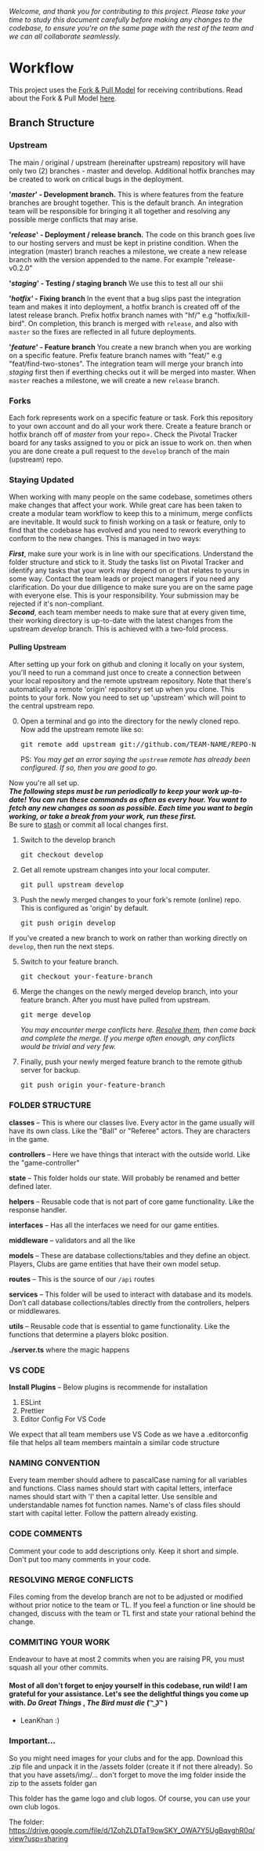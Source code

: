 _Welcome, and thank you for contributing to this project. Please take your time to study this document carefully before making any changes to the codebase, to ensure you're on the same page with the rest of the team and we can all collaborate seamlessly._

# Workflow

This project uses the [Fork & Pull Model](https://help.github.com/en/articles/about-collaborative-development-models)
for receiving contributions. Read about the Fork & Pull Model
[here](https://help.github.com/en/articles/about-collaborative-development-models).

## Branch Structure

### Upstream

The main / original / upstream (hereinafter upstream) repository will have only two (2) branches - master and develop. Additional hotfix branches may be created to work on critical bugs in the deployment.

**'_master_' - Development branch.** This is where features from the feature branches are brought together. This is the default branch. An integration team will be responsible for bringing it all together and resolving any possible merge conflicts that may arise.

**'_release_' - Deployment / release branch.** The code on this branch goes live to our hosting servers and must be kept in pristine condition. When the integration (master) branch reaches a milestone, we create a new release branch with the version appended to the name. For example "release-v0.2.0"

**'_staging_' - Testing / staging branch** We use this to test all our shii

**'_hotfix'_ - Fixing branch** In the event that a bug slips past the integration team and makes it into deployment, a hotfix branch is created off of the latest release branch. Prefix hotfix branch names with "hf/" e.g "hotfix/kill-bird". On completion, this branch is merged with `release`, and also with `master` so the fixes are reflected in all future deployments.

**'_feature_' - Feature branch** You create a new branch when you are working on a specific feature. Prefix feature branch names with "feat/" e.g "feat/find-two-stones". The integration team will merge your branch into _staging_ first then if everthing checks out it will be merged into master. When `master` reaches a milestone, we will create a new `release` branch.

### Forks

Each fork represents work on a specific feature or task. Fork this repository to your own account and do all your work there. Create a feature branch or hotfix branch off of _master_ from your repo=. Check the Pivotal Tracker board for any tasks assigned to you or pick an issue to work on. then when you are done create a pull request to the `develop` branch of the main (upstream) repo.

### Staying Updated

When working with many people on the same codebase, sometimes others make changes that affect your work. While great care has been taken to create a modular team workflow to keep this to a minimum, merge conflicts are inevitable. It would _suck_ to finish working on a task or feature, only to find that the codebase has evolved and you need to rework everything to conform to the new changes. This is managed in two ways:

**_First_**, make sure your work is in line with our specifications. Understand the folder structure and stick to it. Study the tasks list on Pivotal Tracker and identify any tasks that your work may depend on or that relates to yours in some way. Contact the team leads or project managers if you need any clarification. Do your due dilligence to make sure you are on the same page with everyone else. This is your responsibility. Your submission may be rejected if it's non-compliant.  
**_Second_**, each team member needs to make sure that at every given time, their working directory is up-to-date with the latest changes from the upstream _develop_ branch. This is achieved with a two-fold process.

#### Pulling Upstream

After setting up your fork on github and cloning it locally on your system, you'll need to run a command just once to create a connection between your local repository and the remote upstream repository. Note that there's automatically a remote 'origin' repository set up when you clone. This points to your fork. Now you need to set up 'upstream' which will point to the central upstream repo.

0. Open a terminal and go into the directory for the newly cloned repo. Now add the upstream remote like so:
    <pre>git remote add upstream git://github.com/TEAM-NAME/REPO-NAME.git</pre>
   PS: _You may get an error saying the `upstream` remote has already been configured. If so, then you are good to go._

Now you're all set up.  
**_The following steps must be run periodically to keep your work up-to-date! You can run these commands as often as every hour. You want to fetch any new changes as soon as possible. Each time you want to begin working, or take a break from your work, run these first._**  
Be sure to [stash](https://dev.to/neshaz/how-to-git-stash-your-work-the-correct-way-cna)
or commit all local changes first.

1. Switch to the develop branch
   <pre>git checkout develop</pre>
2. Get all remote upstream changes into your local computer.
   <pre>git pull upstream develop</pre>
3. Push the newly merged changes to your fork's remote (online) repo. This is configured as 'origin' by default.
   <pre>git push origin develop</pre>

If you've created a new branch to work on rather than working directly on `develop`, then run the next steps.

5. Switch to your feature branch.
   <pre>git checkout your-feature-branch</pre>
6. Merge the changes on the newly merged develop branch, into your feature branch. After you must have pulled from
   upstream.

   <pre>git merge develop</pre>

   _You may encounter merge conflicts here.
   [Resolve them](https://help.github.com/en/articles/resolving-a-merge-conflict-using-the-command-line),
   then come back and complete the merge. If you merge often enough, any conflicts would be trivial and very few._

7. Finally, push your newly merged feature branch to the remote github server for backup.
   <pre>git push origin your-feature-branch</pre>

### FOLDER STRUCTURE

**classes** – This is where our classes live. Every actor in the game usually will have its own class. Like the "Ball" or "Referee" actors. They are characters in the game.

**controllers** – Here we have things that interact with the outside world. Like the "game-controller"

**state** – This folder holds our state. Will probably be renamed and better defined later.

**helpers** – Reusable code that is not part of core game functionality. Like the response handler.

**interfaces** – Has all the interfaces we need for our game entities.

**middleware** – validators and all the like

**models** – These are database collections/tables and they define an object. Players, Clubs are game entities that have their own model setup.

**routes** – This is the source of our `/api` routes

**services** – This folder will be used to interact with database and its models. Don’t call database collections/tables directly from the controllers, helpers or middlewares.

**utils** – Reusable code that is essential to game functionality. Like the functions that determine a players blokc position.

**./server.ts** where the magic happens

<!-- **test** – Mocha test files through Chai assertion library. - comming soon -->

### VS CODE

**Install Plugins** – Below plugins is recommende for installation

1. ESLint
2. Prettier
3. Editor Config For VS Code

We expect that all team members use VS Code as we have a .editorconfig file that helps all team members maintain a similar code structure

### NAMING CONVENTION

Every team member should adhere to pascalCase naming for all variables and functions. Class names should start with capital letters, interface names should start with 'I' then a capital letter. Use sensible and understandable names fot function names. Name's of class files should start with capital letter. Follow the pattern already existing.

### CODE COMMENTS

Comment your code to add descriptions only. Keep it short and simple. Don't put too many comments in your code.

### RESOLVING MERGE CONFLICTS

Files coming from the develop branch are not to be adjusted or modified without prior notice to the team or TL. If you feel a function or line should be changed, discuss with the team or TL first and state your rational behind the change.

### COMMITING YOUR WORK

Endeavour to have at most 2 commits when you are raising PR, you must squash all your other commits.

#### Most of all don't forget to enjoy yourself in this codebase, run wild! I am grateful for your assistance. Let's see the delightful things you come up with. _Do Great Things_ , _The Bird must die_ ( ͡ᵔ ͜ʖ ͡ᵔ )

- LeanKhan :)

### Important...

So you might need images for your clubs and for the app. Download this .zip file and unpack it in the /assets folder (create it if not there already).
So that you have assets/img/... don't forget to move the img folder inside the zip to the assets folder gan

This folder has the game logo and club logos. Of course, you can use your own club logos.

The folder: https://drive.google.com/file/d/1ZohZLDTaT9owSKY_OWA7Y5UgBqvghR0q/view?usp=sharing
